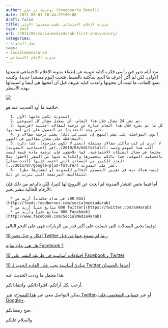 ```yaml
---
author: يوغرطة بن علي (Youghourta Benali)
date: 2011-08-01 16:44:27+00:00
draft: false
title: مدونة الإعلام الاجتماعي تطفئ شمعتها الأولى
type: post
url: /2011/08/socialmedia4arab-first-anniversary/
categories:
- حول المدونة
tags:
- socialmedia4arab
- مدونة الإعلام الاجتماعي
---
```


منذ أيام تدور في رأسي فكرة كتابة تدوينة عن إطفاء مدونة الإعلام الاجتماعي شمعتها الأولى، لكن لم أكن أعرف ما الذي سأكتبه بالضبط. فتحت اليوم مستندا جديدا، وكتبت بضع كلمات، ما لبثت أن محوتها وأعدت كتابة غيرها، قبل أن أمحيها هي أيضا و استبدلها بهذه الأسطر.




[![](http://socialmedia4arab.com/wp-content/uploads/2010/07/header4.png)
](http://socialmedia4arab.com/2011/08/socialmedia4arab-first-anniversary)




خلاصة ما أود الحديث عنه هو:






	  1. المدونة تكمل عامها الأول
	  2. تم نشر 24 مقال خلال هذا العام، أي بمعدل مقال كل أسبوعين.
	  3. كل ما تم نشره خلال هذا العام عبارة عن ترجمة لمقالات أجنبية (فرنسية على وجه التحديد) تم الحصول على إذن أصحابها.
	  4. أنوي المواصلة على نفس النهج إن تسنى لي ذلك: يعني ترجمة مقالات و المحافظة على معدل مقالين في الشهر.
	  5. لا أدري إن كنت سأكتب مقالات مستقلة (يعني لا تكون مترجمة). كما ذكرت في [افتتاحية المدونة](../2010/08/editorial/)، أكتب هنا كمهتم ولست مختصا في مجال الشبكات الاجتماعية. كما تلاحظون فإن ترجمة مادة قيمة ليست بالعملية السهلة، فما بالكم بتحضيرها والكتابة عنها من الصفر (لاحظوا مثلا العدد الكبير من المصادر التي اعتمد عليها [أحدث مقال](../2011/07/google-plus-future/) نُشر على المدونة.
	  6.  ليست هناك نية في تغيير التصميم الحالي للمدونة أو لشعارها نظرا للتكاليف المرتفعة التي تترتب عن ذلك.



أما فيما يخص انتشار المدونة لم أبحث عن الترويج لها كثيرا، لكن بالرغم من ذلك فإن الأرقام الحالية تبشر بخير:






	  * أزيد من [300 في عداد خلاصات RSS](http://feeds.feedburner.com/socialmedia4arab)
	  * أزيد من [600 متابع على Twitter](https://twitter.com/sm4arab)
	  * وأزيد من [900 متابع على Facebook](http://www.facebook.com/SocialMedia4arab)



وفيما يخص المقالات التي حصلت على أكبر قدر من الزيارات فهي على النحو التالي:




[10أفكار و حيل تخص Twitter ربما لم تسمع عنها من قبل](../2010/10/twitter-tips-tricks/)




[هل هي بداية نهاية Facebook ؟](../2011/06/facebook-the-beginning-of-the-end/)




[10 اختلافات أساسية في طريقة النشر على Facebook و Twitter](../2010/12/10-differences-facebook-twitter/)




[10 مبادئ أساسية يجب على القادم الجديد لـ Twitter أخذها بالحسبان](../2010/12/10-principles-twitter-beginners/)




هذا مجمل ما وددت الحديث عنه.




أرحب بكل آرائكم، اقتراحاتكم، وانتقاداتكم.




يمكن التواصل معي عبر [هذا النموذج](../contact-us/)، [عبر Twitter](http://twitter.com/djug)، أو عبر [حسابي الشخصي على Google+](https://plus.google.com/115518193073744645338/posts).




صح رمضانكم.




والسلام عليكم
